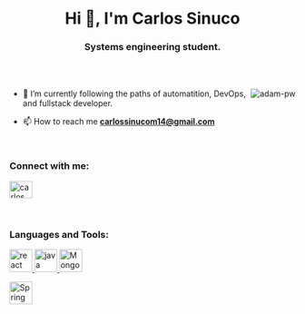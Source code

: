 <h1 align="center">Hi 👋, I'm Carlos Sinuco</h1>
<h3 align="center">Systems engineering student.</h3>
<br>
<br>

<p><img align="right" src="https://github.com/Adam-pw/Adam-pw/blob/main/animation_500_kxa883sd.gif" alt="adam-pw" /></p>


- 🌱 I’m currently following the paths of automatition, DevOps, and fullstack developer.

- 📫 How to reach me **carlossinucom14@gmail.com**



<br>

<h3 align="left">Connect with me:</h3>
<p align="left">
  <a href="https://www.linkedin.com/in/carlos-sinuco-a1551725b/" target="blank"><img align="center"
      src="https://raw.githubusercontent.com/rahuldkjain/github-profile-readme-generator/master/src/images/icons/Social/linked-in-alt.svg"
      alt="carlos linkedin" height="30" width="40" /></a>

</p>

<br>

<h3 align="left">Languages and Tools:</h3>
<div>
 <a href="https://react.dev/" target="_blank" rel="noreferrer"> <img
      src="https://upload.wikimedia.org/wikipedia/commons/a/a7/React-icon.svg"
      alt="react" width="40" height="40" /> </a> <a href="https://getbootstrap.com" target="_blank" rel="noreferrer">
      <a href="https://www.java.com/es/" target="_blank" rel="noreferrer"> <img
      src="https://ictea.com/cs/assets/img/knowledbase/common/java_logo.png"
      alt="java" width="40" height="40" /> </a> <a href="https://getbootstrap.com" target="_blank" rel="noreferrer">
   <a href="https://www.mongodb.com/es" target="_blank" rel="noreferrer"> <img
      src="https://upload.wikimedia.org/wikipedia/en/5/5a/MongoDB_Fores-Green.svg"
      alt="Mongo" width="40" height="40" /> </a> <a href="https://getbootstrap.com" target="_blank" rel="noreferrer">
          <p align="left"> <a href="https://spring.io/" target="_blank" rel="noreferrer"> <img
      src="https://pbs.twimg.com/profile_images/1235870003292856320/iRG4_ojf_400x400.png"
      alt="Spring" width="40" height="40" /> </a> <a href="https://getbootstrap.com" target="_blank" rel="noreferrer">
</div>
